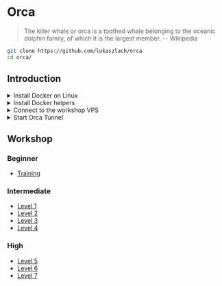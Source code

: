 # Orca

> The killer whale or orca is a toothed whale belonging to the oceanic dolphin family, of which it is the largest member.
> -- Wikipedia

```bash
git clone https://github.com/lukaszlach/orca
cd orca/
```

## Introduction

<details><summary>Install Docker on Linux</summary>
<p>

```bash
# Install Docker 19.03
curl -fsSL https://get.docker.com | VERSION=19.03 CHANNEL=stable sh

# Install Docker under your $HOME as a non-root
curl -fsSL https://get.docker.com/rootless | sh
```

</p>
</details>

<details><summary>Install Docker helpers</summary>
<p>

```bash
# Windows
$ Set-ExecutionPolicy RemoteSigned
$ Install-Module posh-docker
$ Import-Module posh-docker

# Mac
$ brew tap homebrew/completions
$ brew install docker-completion
$ brew install docker-compose-completion

# Linux
$ apt install bash-completion
$ curl https://raw.githubusercontent.com/docker/docker-ce/master/components/cli/contrib/completion/bash/docker -o /etc/bash_completion.d/docker.sh
```

</p>
</details>

<details><summary>Connect to the workshop VPS</summary>
<p>

```bash
ssh -p 6667 d@vpsX.cmd.cat
```

```bash
ssh -p 6667 -o StrictHostKeyChecking=no -o UserKnownHostsFile=/dev/null d@vpsX.cmd.cat
```

</p>
</details>

<details><summary>Start Orca Tunnel</summary>
<p>

Orca Tunnel allows you to tunnel all ports used on the workshop through a SSH connection on port 80 to your VPS.

Run the tunnel with automated scripts or manually using Docker.
When the tunnel is running you can access all workshop services running on your VPS by using `localhost` on your laptop/PC. 
In this case you can also access your VPS shell on `http://localhost:8022`.

Start using the automated script:

```bash
# Linux and Mac
# replace with your VPS_ID
bash <(curl -sSfL lach.dev/orca-tunnel) VPS_ID

# Windows
iex ((New-Object System.Net.WebClient).DownloadString('https://lach.dev/orca-tunnel.ps'))
```

Start manually with Docker:

```bash
docker run -d --name orca-tunnel \
    --restart always 
    -p 4040:4040 -p 5000:5000 -p 6080:6080 -p 8000:8000 -p 8022:8022 \
    -p 8080:8080 -p 8081:8081 -p 8443:8443 -p 9000:9000 -p 10080:10080 \
    -e SSH_USER=d -e SSH_PASSWORD=docker -e SSH_PORT=80 \
    lukaszlach/orca-tunnel "vpsX.cmd.cat" 4040 5000 6080 8000 8022 8080 8081 8443 9000 10080
```

</p>
</details>

## Workshop

### Beginner

* [Training](docs/TRAINING.md)

### Intermediate

* [Level 1](docs/LEVEL1.md)
* [Level 2](docs/LEVEL2.md)
* [Level 3](docs/LEVEL3.md)
* [Level 4](docs/LEVEL4.md)

### High

* [Level 5](docs/LEVEL5.md)
* [Level 6](docs/LEVEL6.md)
* [Level 7](docs/LEVEL7.md)
